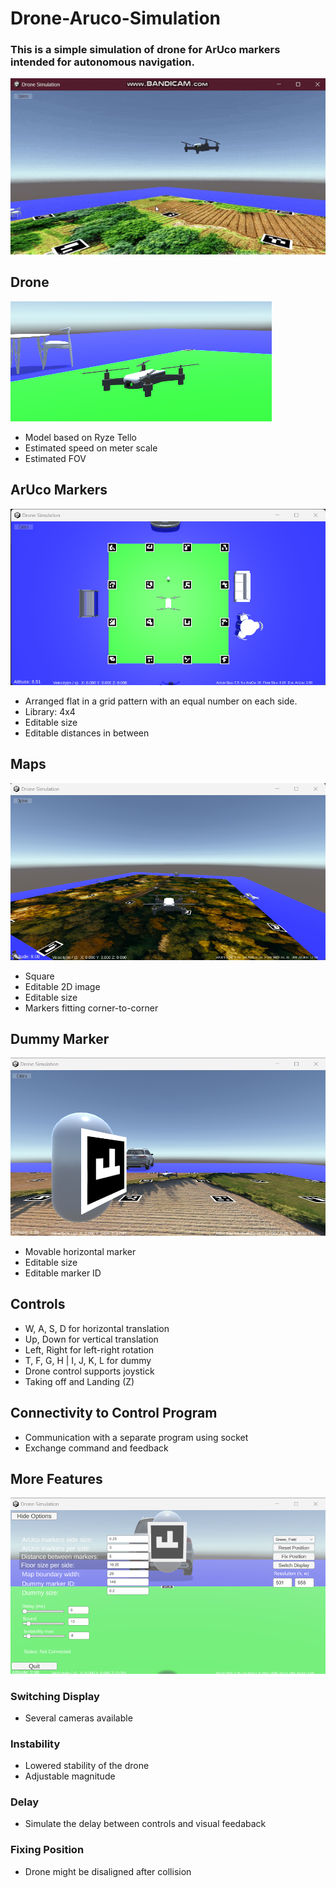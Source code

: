 # Drone-Aruco-Simulation
### This is a simple simulation of drone for ArUco markers intended for autonomous navigation.
![Video](https://github.com/mangabaycjake/Drone-Aruco-Simulation/blob/main/Drone%20Aruco%20Simulation/Documentation/Images/Video.gif)

## Drone
![Drone](https://github.com/mangabaycjake/Drone-Aruco-Simulation/blob/main/Drone%20Aruco%20Simulation/Documentation/Images/Drone.png)
- Model based on Ryze Tello
- Estimated speed on meter scale
- Estimated FOV

## ArUco Markers
![Markers](https://github.com/mangabaycjake/Drone-Aruco-Simulation/blob/main/Drone%20Aruco%20Simulation/Documentation/Images/Markers.png)
- Arranged flat in a grid pattern with an equal number on each side.
- Library: 4x4
- Editable size
- Editable distances in between

## Maps
![Maps](https://github.com/mangabaycjake/Drone-Aruco-Simulation/blob/main/Drone%20Aruco%20Simulation/Documentation/Images/Map.png)
- Square
- Editable 2D image
- Editable size
- Markers fitting corner-to-corner

## Dummy Marker
![Dummy](https://github.com/mangabaycjake/Drone-Aruco-Simulation/blob/main/Drone%20Aruco%20Simulation/Documentation/Images/Dummy.png)
- Movable horizontal marker
- Editable size
- Editable marker ID

## Controls
- W, A, S, D for horizontal translation
- Up, Down for vertical translation
- Left, Right for left-right rotation
- T, F, G, H | I, J, K, L for dummy
- Drone control supports joystick
- Taking off and Landing (Z)

## Connectivity to Control Program
- Communication with a separate program using socket
- Exchange command and feedback

## More Features
![Menu](https://github.com/mangabaycjake/Drone-Aruco-Simulation/blob/main/Drone%20Aruco%20Simulation/Documentation/Images/Menu.png)
### Switching Display
- Several cameras available
### Instability
- Lowered stability of the drone
- Adjustable magnitude
### Delay
- Simulate the delay between controls and visual feedaback
### Fixing Position
- Drone might be disaligned after collision


